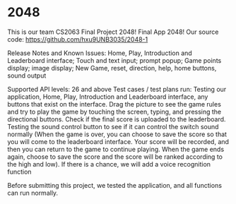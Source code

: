 # 2048 
This is our team CS2063 Final Project 2048!
Final App 2048!
Our source code:
https://github.com/hxu9UNB3035/2048-1	

Release Notes and Known Issues:
Home, Play, Introduction and Leaderboard interface; Touch and text input; prompt popup; Game points display; image display; New Game, reset, direction, help, home buttons, sound output

Supported API levels:
26 and above
Test cases / test plans run:
Testing our application, Home, Play, Introduction and Leaderboard interface, any buttons that exist on the interface. Drag the picture to see the game rules and try to play the game by touching the screen, typing, and pressing the directional buttons. Check if the final score is uploaded to the leaderboard. Testing the sound control button to see if it can control the switch sound normally (When the game is over, you can choose to save the score so that you will come to the leaderboard interface. Your score will be recorded, and then you can return to the game to continue playing. When the game ends again, choose to save the score and the score will be ranked according to the high and low). If there is a chance, we will add a voice recognition function

Before submitting this project, we tested the application, and all functions can run normally.


